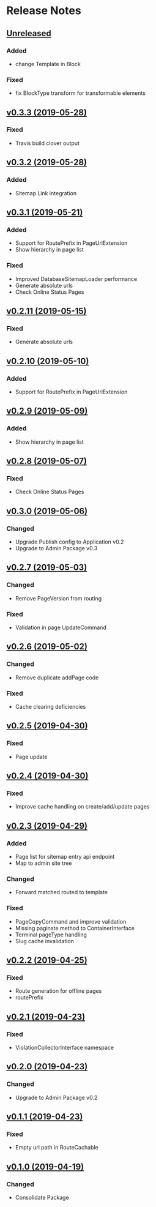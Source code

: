 # Release Notes

## [Unreleased](https://github.com/ixocreate/cms-package/compare/0.3.3...develop)
### Added
- change Template in Block
### Fixed
- fix BlockType transform for transformable elements

## [v0.3.3 (2019-05-28)](https://github.com/ixocreate/cms-package/compare/0.3.2...0.3.3)
### Fixed
- Travis build clover output

## [v0.3.2 (2019-05-28)](https://github.com/ixocreate/cms-package/compare/0.3.1...0.3.2)
### Added
- Sitemap Link integration

## [v0.3.1 (2019-05-21)](https://github.com/ixocreate/cms-package/compare/0.3.0...0.3.1)
### Added
- Support for RoutePrefix in PageUrlExtension
- Show hierarchy in page list
### Fixed
- Improved DatabaseSitemapLoader performance
- Generate absolute urls
- Check Online Status Pages

## [v0.2.11 (2019-05-15)](https://github.com/ixocreate/cms-package/compare/0.2.10...0.2.11)
### Fixed
- Generate absolute urls

## [v0.2.10 (2019-05-10)](https://github.com/ixocreate/cms-package/compare/0.2.9...0.2.10)
### Added
- Support for RoutePrefix in PageUrlExtension

## [v0.2.9 (2019-05-09)](https://github.com/ixocreate/cms-package/compare/0.2.8...0.2.9)
### Added
- Show hierarchy in page list

## [v0.2.8 (2019-05-07)](https://github.com/ixocreate/cms-package/compare/0.2.7...0.2.8)
### Fixed
- Check Online Status Pages

## [v0.3.0 (2019-05-06)](https://github.com/ixocreate/cms-package/compare/0.2.7...0.3.0)
### Changed
- Upgrade Publish config to Application v0.2
- Upgrade to Admin Package v0.3

## [v0.2.7 (2019-05-03)](https://github.com/ixocreate/cms-package/compare/0.2.6...0.2.7)
### Changed
- Remove PageVersion from routing
### Fixed
- Validation in page UpdateCommand

## [v0.2.6 (2019-05-02)](https://github.com/ixocreate/cms-package/compare/0.2.5...0.2.6)
### Changed
- Remove duplicate addPage code
### Fixed
- Cache clearing deficiencies

## [v0.2.5 (2019-04-30)](https://github.com/ixocreate/cms-package/compare/0.2.4...0.2.5)
### Fixed
- Page update

## [v0.2.4 (2019-04-30)](https://github.com/ixocreate/cms-package/compare/0.2.3...0.2.4)
### Fixed
- Improve cache handling on create/add/update pages

## [v0.2.3 (2019-04-29)](https://github.com/ixocreate/cms-package/compare/0.2.2...0.2.3)
### Added
- Page list for sitemap entry api endpoint
- Map to admin site tree
### Changed
- Forward matched routed to template
### Fixed
- PageCopyCommand and improve validation
- Missing paginate method to ContainerInterface
- Terminal pageType handling
- Slug cache invalidation

## [v0.2.2 (2019-04-25)](https://github.com/ixocreate/cms-package/compare/0.2.1...0.2.2)
### Fixed
- Route generation for offline pages
- routePrefix

## [v0.2.1 (2019-04-23)](https://github.com/ixocreate/cms-package/compare/0.2.0...0.2.1)
### Fixed
- ViolationCollectorInterface namespace

## [v0.2.0 (2019-04-23)](https://github.com/ixocreate/cms-package/compare/0.1.1...0.2.0)
### Changed
- Upgrade to Admin Package v0.2

## [v0.1.1 (2019-04-23)](https://github.com/ixocreate/cms-package/compare/0.1.0...0.1.1)
### Fixed
- Empty url path in RouteCachable

## [v0.1.0 (2019-04-19)](https://github.com/ixocreate/cms-package/compare/master...0.1.0)
### Changed
- Consolidate Package
